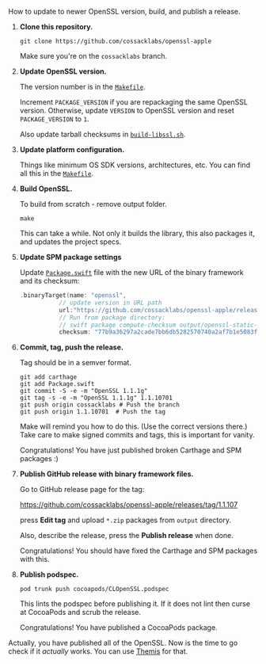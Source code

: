 How to update to newer OpenSSL version, build, and publish a release.

1. **Clone this repository.**

   ```shell
   git clone https://github.com/cossacklabs/openssl-apple
   ```

   Make sure you're on the `cossacklabs` branch.

2. **Update OpenSSL version.**

   The version number is in the [`Makefile`](Makefile).

   Increment `PACKAGE_VERSION` if you are repackaging the same OpenSSL version.
   Otherwise, update `VERSION` to OpenSSL version and reset `PACKAGE_VERSION` to `1`.

   Also update tarball checksums in [`build-libssl.sh`](build-libssl.sh).

3. **Update platform configuration.**

   Things like minimum OS SDK versions, architectures, etc.
   You can find all this in the [`Makefile`](Makefile).

4. **Build OpenSSL.**

   To build from scratch - remove output folder.

   ```shell
   make
   ```

   This can take a while.
   Not only it builds the library, this also packages it,
   and updates the project specs.

5. **Update SPM package settings**

	 Update [`Package.swift`](Package.swift) file with the new URL of the binary framework and its checksum:

   ```swift
   .binaryTarget(name: "openssl",
              // update version in URL path
              url:"https://github.com/cossacklabs/openssl-apple/releases/download/1.1.10701/openssl-static-xcframework.zip",
              // Run from package directory:
              // swift package compute-checksum output/openssl-static-xcframework.zip
              checksum: "77b9a36297a2cade7bb6db5282570740a2af7b1e5083f126f46ca2671b14d73e"),
   ```

6. **Commit, tag, push the release.**

   Tag should be in a semver format.

   ```shell
   git add carthage
   git add Package.swift
   git commit -S -e -m "OpenSSL 1.1.1g"
   git tag -s -e -m "OpenSSL 1.1.1g" 1.1.10701
   git push origin cossacklabs # Push the branch
   git push origin 1.1.10701  # Push the tag
   ```

   Make will remind you how to do this.
   (Use the correct versions there.)
   Take care to make signed commits and tags, this is important for vanity.

   Congratulations!
   You have just published broken Carthage and SPM packages :)

7. **Publish GitHub release with binary framework files.**

   Go to GitHub release page for the tag:

   https://github.com/cossacklabs/openssl-apple/releases/tag/1.1.107

   press **Edit tag** and upload `*.zip` packages from `output` directory.

   Also, describe the release, press the **Publish release** when done.

   Congratulations!
   You should have fixed the Carthage and SPM packages with this.

8. **Publish podspec.**

   ```shell
   pod trunk push cocoapods/CLOpenSSL.podspec
   ```

   This lints the podspec before publishing it.
   If it does not lint then curse at CocoaPods and scrub the release.

   Congratulations!
   You have published a CocoaPods package.

Actually, you have published all of the OpenSSL.
Now is the time to go check if it *actually* works.
You can use [Themis](https://github.com/cossacklabs/themis) for that.
